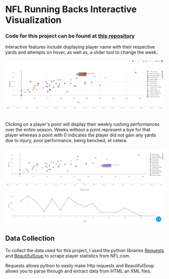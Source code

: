 # NFL Running Backs Interactive Visualization

### Code for this project can be found at [this repository](https://github.com/a-camarillo/NFL-running-backs-2019)

Interactive features include displaying player name with their respective yards and attempts on hover, as well as, a slider tool to change the week.


![Players](https://raw.githubusercontent.com/a-camarillo/NFL-running-backs-2019/master/images/players.gif)
&nbsp;
&nbsp;


Clicking on a player's point will display their weekly rushing performances over the entire season. Weeks without a point represent a bye for that player whereas a point with 0 indicates the player did not gain any yards due to injury, poor performance, being benched, et cetera. 

![Clicks](https://raw.githubusercontent.com/a-camarillo/a-camarillo.github.io/master/projects/nfl-viz/images/click.gif)

## Data Collection

To collect the data used for this project, I used the python libraries [Requests](https://requests.readthedocs.io/en/master/) and [BeautifulSoup](https://www.crummy.com/software/BeautifulSoup/bs4/doc/) to scrape player statistics from NFL.com.

Requests allows python to easily make http requests and BeautifulSoup allows you to parse through and extract data from HTML an XML files.

